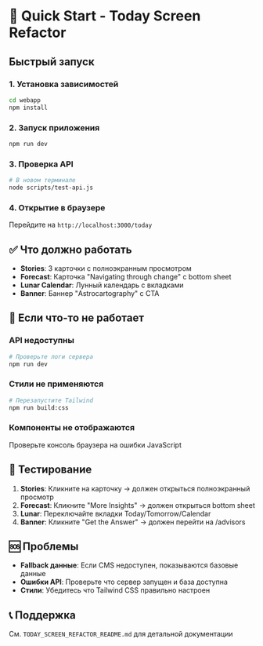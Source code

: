 # 🚀 Quick Start - Today Screen Refactor

## Быстрый запуск

### 1. Установка зависимостей
```bash
cd webapp
npm install
```

### 2. Запуск приложения
```bash
npm run dev
```

### 3. Проверка API
```bash
# В новом терминале
node scripts/test-api.js
```

### 4. Открытие в браузере
Перейдите на `http://localhost:3000/today`

## ✅ Что должно работать

- **Stories**: 3 карточки с полноэкранным просмотром
- **Forecast**: Карточка "Navigating through change" с bottom sheet
- **Lunar Calendar**: Лунный календарь с вкладками
- **Banner**: Баннер "Astrocartography" с CTA

## 🔧 Если что-то не работает

### API недоступны
```bash
# Проверьте логи сервера
npm run dev
```

### Стили не применяются
```bash
# Перезапустите Tailwind
npm run build:css
```

### Компоненты не отображаются
Проверьте консоль браузера на ошибки JavaScript

## 📱 Тестирование

1. **Stories**: Кликните на карточку → должен открыться полноэкранный просмотр
2. **Forecast**: Кликните "More Insights" → должен открыться bottom sheet
3. **Lunar**: Переключайте вкладки Today/Tomorrow/Calendar
4. **Banner**: Кликните "Get the Answer" → должен перейти на /advisors

## 🆘 Проблемы

- **Fallback данные**: Если CMS недоступен, показываются базовые данные
- **Ошибки API**: Проверьте что сервер запущен и база доступна
- **Стили**: Убедитесь что Tailwind CSS правильно настроен

## 📞 Поддержка

См. `TODAY_SCREEN_REFACTOR_README.md` для детальной документации


